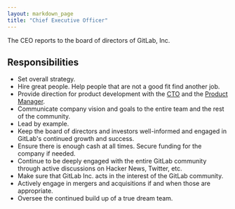```yaml
---
layout: markdown_page
title: "Chief Executive Officer"
---
```


The CEO reports to the board of directors of GitLab, Inc.

## Responsibilities

* Set overall strategy.
* Hire great people. Help people that are not a good fit find another job.
* Provide direction for product development with the [CTO](https://about.gitlab.com/jobs/chief-technology-officer) 
and the [Product Manager](https://about.gitlab.com/jobs/product-manager).
* Communicate company vision and goals to the entire team and the rest of the community.
* Lead by example.
* Keep the board of directors and investors well-informed and engaged in GitLab's continued growth and success.
* Ensure there is enough cash at all times. Secure funding for the company if needed.
* Continue to be deeply engaged with the entire GitLab community through active discussions on Hacker News, Twitter, etc.
* Make sure that GitLab Inc. acts in the interest of the GitLab community.
* Actively engage in mergers and acquisitions if and when those are appropriate.
* Oversee the continued build up of a true dream team.